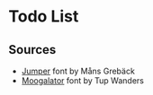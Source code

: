 # Todo List

## Sources
- [Jumper](https://www.dafont.com/jumper-3.font?text=Tasks+%28test%29) font by Måns Grebäck
- [Moogalator](http://dafont.com/moogalator.font?text=Tasks+%28test%29) font by Tup Wanders